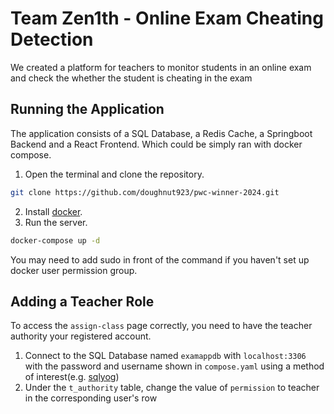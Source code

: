 # Team Zen1th - Online Exam Cheating Detection
We created a platform for teachers to monitor students in an online exam and check the whether the student is cheating in the exam 

## Running the Application
The application consists of a SQL Database, a Redis Cache, a Springboot Backend and a React Frontend. Which could be simply ran with docker compose.
1. Open the terminal and clone the repository.
```sh
git clone https://github.com/doughnut923/pwc-winner-2024.git
```
2. Install [docker](https://docs.docker.com/get-started/get-docker/). 
3. Run the server.
```sh
docker-compose up -d
```
You may need to add sudo in front of the command if you haven't set up docker user permission group.

## Adding a Teacher Role
To access the `assign-class` page correctly, you need to have the teacher authority your registered account.
1. Connect to the SQL Database named `examappdb` with `localhost:3306` with the password and username shown in `compose.yaml` using a method of interest(e.g. [sqlyog](https://github.com/webyog/sqlyog-community/wiki/Downloads))
2. Under the `t_authority` table, change the value of `permission` to teacher in the corresponding user's row

